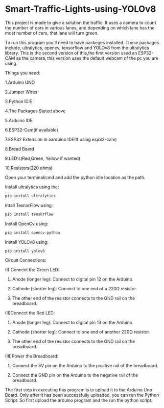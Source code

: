# Smart-Traffic-Lights-using-YOLOv8
This project is made to give a solution the traffic. It uses a camera to count the number of cars in various lanes, and depending on which lane has the most number of cars, that lane will turn green.

To run this program you'll need to have packeges installed. These packages include, ultralytics, opencv, tensorflow and YOLOv8 from the ultralytics library.
This is the second version of this,the first version used an ESP32-CAM as the camera, this version uses the default webcam of the pc you are using.

Things you need:
    
1.Arduino UNO    

2.Jumper Wires

3.Python IDlE

4.The Packages Stated above

5.Arduino IDE

6.ESP32-Cam(if available)

7.ESP32 Extension in aarduino IDE(If using esp32-cam)

8.Bread Board

9.LED's(Red,Green, Yellow if wanted)

10.Resistors(220 ohms)


Open your terminal/cmd and add the python idle location as the path.

Install ultralytics using the:
```bash
pip install ultralytics
```

Intall TesnorFlow using:
```bash
pip install tensorflow
```

Install OpenCv using:
```bash
pip install opencv-python
```

Install YOLOv8 using:
```bash
pip install yolov8
```


Circuit Connections:

(I) Connect the Green LED:

1. Anode (longer leg): Connect to digital pin 12 on the Arduino.

2. Cathode (shorter leg): Connect to one end of a 220Ω resistor.

3. The other end of the resistor connects to the GND rail on the breadboard.

(II)Connect the Red LED:

1. Anode (longer leg): Connect to digital pin 13 on the Arduino.

2. Cathode (shorter leg): Connect to one end of another 220Ω resistor.

3. The other end of the resistor connects to the GND rail on the breadboard.

(III)Power the Breadboard:

1. Connect the 5V pin on the Arduino to the positive rail of the breadboard.

2. Connect the GND pin on the Arduino to the negative rail of the breadboard.
   

The first step in executing this program is to upload it to the Arduino Uno Board. Only after it has been successfully uploaded, you can run the Python Script. So first upload the arduino program and the run the python script.


